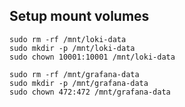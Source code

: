 
## Setup mount volumes

```
sudo rm -rf /mnt/loki-data
sudo mkdir -p /mnt/loki-data
sudo chown 10001:10001 /mnt/loki-data
```

```
sudo rm -rf /mnt/grafana-data
sudo mkdir -p /mnt/grafana-data
sudo chown 472:472 /mnt/grafana-data
```
